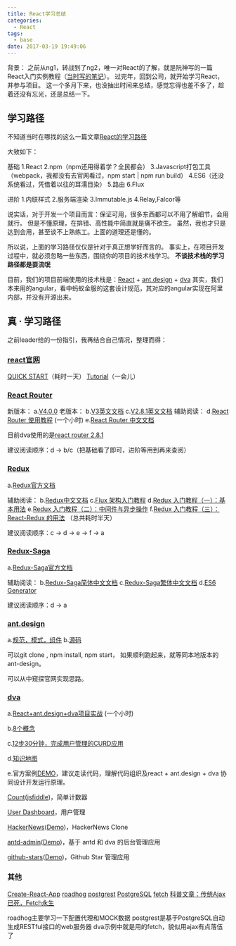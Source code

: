 ```yaml
---
title: React学习总结
categories:
  - React
tags:
  - base
date: 2017-03-19 19:49:06
---
```


背景：
之前从ng1，转战到了ng2，唯一对React的了解，就是阮神写的一篇React入门实例教程（[当时写的笔记](https://ldc4.github.io/2016/06/22/ReactStart/)）。
过完年，回到公司，就开始学习React，并参与项目。
这一个多月下来，也没抽出时间来总结，感觉忘得也差不多了，趁着还没有忘光，还是总结一下。


<!-- more -->

## 学习路径

不知道当时在哪找的这么一篇文章[React的学习路径](http://www.igeekbar.com/igeekbar/post/110.htm?utm_source=tuicool&utm_medium=referral)

大致如下：

基础
1.React
2.npm（npm还用得着学？全民都会）
3.Javascript打包工具（webpack，我都没有去官网看过，npm start | npm run build）
4.ES6（还没系统看过，凭借着以往的耳濡目染）
5.路由
6.Flux

进阶
1.内联样式
2.服务端渲染
3.Immutable.js
4.Relay,Falcor等

说实话，对于开发一个项目而言：保证可用，很多东西都可以不用了解细节，会用就行。
但是不懂原理，在排错、高性能中简直就是痛不欲生。
虽然，我也才只是达到会用，甚至谈不上熟练工。上面的道理还是懂的。

所以说，上面的学习路径仅仅是针对于真正想学好而言的。
事实上，在项目开发过程中，就必须忽略一些东西，围绕你的项目的技术栈学习。
**不谈技术栈的学习路径都是耍流氓**

目前，我们的项目前端使用的技术栈是：[React](https://facebook.github.io/react/) + [ant.design](https://ant.design/index-cn) + [dva](https://github.com/dvajs/dva)
其实，我们本来用的angular，看中蚂蚁金服的这套设计规范，其对应的angular实现在阿里内部，并没有开源出来。

## 真 · 学习路径

之前leader给的一份指引，我再结合自己情况，整理而得：

### [react官网](https://facebook.github.io/react/)

[QUICK START](https://facebook.github.io/react/docs/hello-world.html)（耗时一天）
[Tutorial](https://facebook.github.io/react/tutorial/tutorial.html)（一会儿）


### [React Router](https://reacttraining.com/react-router/)

新版本：
a.[V4.0.0](https://reacttraining.com/react-router/)
老版本：
b.[V3英文文档](https://github.com/ReactTraining/react-router/tree/v3/docs)
c.[V2.8.1英文文档](https://github.com/ReactTraining/react-router/tree/v2.8.1/docs)
辅助阅读：
d.[React Router 使用教程](http://www.ruanyifeng.com/blog/2016/05/react_router.html?utm_source=tool.lu) (一个小时)
e.[React Router 中文文档](https://react-guide.github.io/react-router-cn/)

目前dva使用的是[react router 2.8.1](https://github.com/ReactTraining/react-router/tree/v2.8.1)

建议阅读顺序：d -> b/c（把基础看了即可，进阶等用到再来查阅）



### [Redux](https://github.com/reactjs/redux)

a.[Redux官方文档](http://redux.js.org/)

辅助阅读：
b.[Redux中文文档](http://cn.redux.js.org/)
c.[Flux 架构入门教程](http://www.ruanyifeng.com/blog/2016/01/flux.html)
d.[Redux 入门教程（一）：基本用法](http://www.ruanyifeng.com/blog/2016/09/redux_tutorial_part_one_basic_usages.html)
e.[Redux 入门教程（二）：中间件与异步操作](http://www.ruanyifeng.com/blog/2016/09/redux_tutorial_part_two_async_operations.html)
f.[Redux 入门教程（三）：React-Redux 的用法](http://www.ruanyifeng.com/blog/2016/09/redux_tutorial_part_three_react-redux.html)
（总共耗时半天）

建议阅读顺序：c -> d -> e -> f -> a


### [Redux-Saga](https://github.com/redux-saga/redux-saga)

a.[Redux-Saga官方文档](https://redux-saga.github.io/redux-saga/index.html)

辅助阅读：
b.[Redux-Saga简体中文文档](http://leonshi.com/redux-saga-in-chinese/index.html)
c.[Redux-Saga繁体中文文档](https://neighborhood999.github.io/redux-saga/)
d.[ES6 Generator](http://www.ruanyifeng.com/blog/2015/04/generator.html)

建议阅读顺序：d -> a


### [ant.design](https://ant.design/index-cn)

a.[规范，模式，组件](https://ant.design/docs/react/introduce-cn) 
b.[源码](https://github.com/ant-design/ant-design/)

可以git clone , npm install, npm start， 如果顺利跑起来，就等同本地版本的ant-design。

可以从中窥探官网实现思路。


### [dva](https://github.com/dvajs/dva)


a.[React+ant.design+dva项目实战](https://ant.design/docs/react/practical-projects-cn) (一个小时)

b.[8个概念](https://github.com/dvajs/dva/blob/master/docs/Concepts.md)

c.[12步30分钟，完成用户管理的CURD应用](https://github.com/sorrycc/blog/issues/18)

d.[知识地图](https://github.com/dvajs/dva-knowledgemap)

e.官方案例[DEMO](https://github.com/dvajs/dva/blob/master/README_zh-CN.md)，建议走读代码，理解代码组织及react + ant.design + dva 协同设计开发运行原理。

[Count](https://github.com/dvajs/dva/tree/master/examples/count)([jsfiddle](https://jsfiddle.net/puftw0ea/3/))，简单计数器

[User Dashboard](https://github.com/dvajs/dva-example-user-dashboard)，用户管理

[HackerNews](https://github.com/dvajs/dva-hackernews)([Demo](https://dvajs.github.io/dva-hackernews/))，HackerNews Clone

[antd-admin](https://github.com/zuiidea/antd-admin)([Demo](http://zuiidea.com/antd-admin/))，基于 antd 和 dva 的后台管理应用

[github-stars](https://github.com/sorrycc/github-stars)([Demo](http://sorrycc.github.io/github-stars/))，Github Star 管理应用


### 其他

[Create-React-App](https://github.com/facebookincubator/create-react-app)
[roadhog](https://github.com/sorrycc/roadhog)
[postgrest](https://github.com/begriffs/postgrest)
[PostgreSQL](http://www.ruanyifeng.com/blog/2013/12/getting_started_with_postgresql.html)
[fetch](https://github.com/github/fetch)
[科普文章：传统Ajax已死，Fetch永生](https://segmentfault.com/a/1190000003810652)


roadhog主要学习一下配置代理和MOCK数据
postgrest是基于PostgreSQL自动生成RESTful接口的web服务器
dva示例中就是用的fetch，貌似用ajax有点落伍了












































